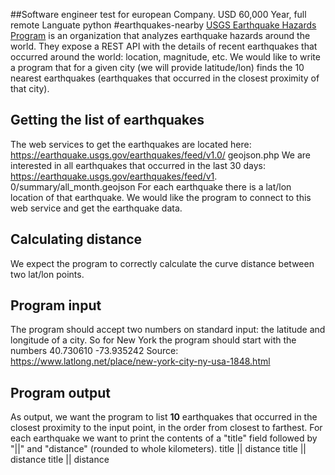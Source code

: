 ##Software engineer test for european Company. USD 60,000 Year, full remote
Languate python
#earthquakes-nearby
[USGS Earthquake Hazards Program](https://earthquake.usgs.gov/) is an organization that analyzes earthquake hazards around the world. They expose a REST API with the details of recent earthquakes that occurred around the world: location, magnitude, etc.
We would like to write a program that for a given city (we will provide latitude/lon) finds the 10 nearest earthquakes (earthquakes that occurred in the closest proximity of that city).
## Getting the list of earthquakes
The web services to get the earthquakes are located here: https://earthquake.usgs.gov/earthquakes/feed/v1.0/ geojson.php
We are interested in all earthquakes that occurred in the last 30 days: https://earthquake.usgs.gov/earthquakes/feed/v1. 0/summary/all_month.geojson
For each earthquake there is a lat/lon location of that earthquake. We would like the program to connect to this web service and get the earthquake data.
## Calculating distance
We expect the program to correctly calculate the curve distance between two lat/lon points.
## Program input
The program should accept two numbers on standard input: the latitude and longitude of a city. So for New York the program should start with the numbers
40.730610
-73.935242
Source: https://www.latlong.net/place/new-york-city-ny-usa-1848.html
## Program output
As output, we want the program to list **10** earthquakes that occurred in the closest proximity to the input point, in the order from closest to farthest. For each earthquake we want to print the contents of a "title" field followed by "||" and "distance" (rounded to whole kilometers).
title || distance
title || distance
title || distance
